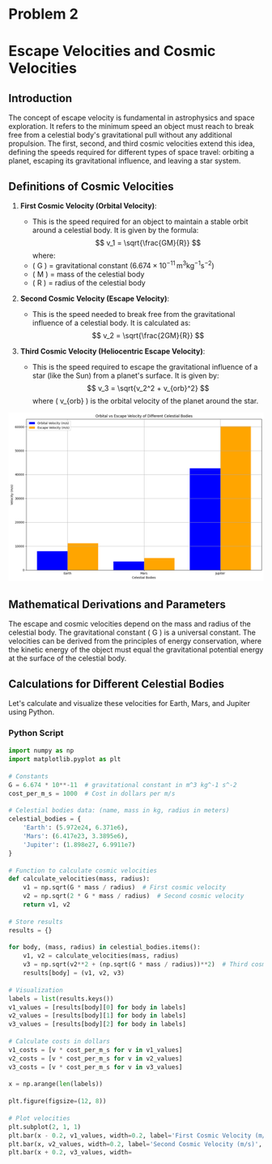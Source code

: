 # Problem 2
# Escape Velocities and Cosmic Velocities

## Introduction

The concept of escape velocity is fundamental in astrophysics and space exploration. It refers to the minimum speed an object must reach to break free from a celestial body's gravitational pull without any additional propulsion. The first, second, and third cosmic velocities extend this idea, defining the speeds required for different types of space travel: orbiting a planet, escaping its gravitational influence, and leaving a star system.

## Definitions of Cosmic Velocities

1. **First Cosmic Velocity (Orbital Velocity)**:
   - This is the speed required for an object to maintain a stable orbit around a celestial body. It is given by the formula:
   $$
   v_1 = \sqrt{\frac{GM}{R}}
   $$
   where:
   - \( G \) = gravitational constant ($6.674 \times 10^{-11} \, \text{m}^3 \text{kg}^{-1} \text{s}^{-2}$)
   - \( M \) = mass of the celestial body
   - \( R \) = radius of the celestial body

2. **Second Cosmic Velocity (Escape Velocity)**:
   - This is the speed needed to break free from the gravitational influence of a celestial body. It is calculated as:
   $$
   v_2 = \sqrt{\frac{2GM}{R}}
   $$

3. **Third Cosmic Velocity (Heliocentric Escape Velocity)**:
   - This is the speed required to escape the gravitational influence of a star (like the Sun) from a planet's surface. It is given by:
   $$
   v_3 = \sqrt{v_2^2 + v_{orb}^2}
   $$
   where \( v_{orb} \) is the orbital velocity of the planet around the star.



![alt text](image-1.png)



## Mathematical Derivations and Parameters

The escape and cosmic velocities depend on the mass and radius of the celestial body. The gravitational constant \( G \) is a universal constant. The velocities can be derived from the principles of energy conservation, where the kinetic energy of the object must equal the gravitational potential energy at the surface of the celestial body.

## Calculations for Different Celestial Bodies

Let's calculate and visualize these velocities for Earth, Mars, and Jupiter using Python.

### Python Script

```python
import numpy as np
import matplotlib.pyplot as plt

# Constants
G = 6.674 * 10**-11  # gravitational constant in m^3 kg^-1 s^-2
cost_per_m_s = 1000  # Cost in dollars per m/s

# Celestial bodies data: (name, mass in kg, radius in meters)
celestial_bodies = {
    'Earth': (5.972e24, 6.371e6),
    'Mars': (6.417e23, 3.3895e6),
    'Jupiter': (1.898e27, 6.9911e7)
}

# Function to calculate cosmic velocities
def calculate_velocities(mass, radius):
    v1 = np.sqrt(G * mass / radius)  # First cosmic velocity
    v2 = np.sqrt(2 * G * mass / radius)  # Second cosmic velocity
    return v1, v2

# Store results
results = {}

for body, (mass, radius) in celestial_bodies.items():
    v1, v2 = calculate_velocities(mass, radius)
    v3 = np.sqrt(v2**2 + (np.sqrt(G * mass / radius))**2)  # Third cosmic velocity
    results[body] = (v1, v2, v3)

# Visualization
labels = list(results.keys())
v1_values = [results[body][0] for body in labels]
v2_values = [results[body][1] for body in labels]
v3_values = [results[body][2] for body in labels]

# Calculate costs in dollars
v1_costs = [v * cost_per_m_s for v in v1_values]
v2_costs = [v * cost_per_m_s for v in v2_values]
v3_costs = [v * cost_per_m_s for v in v3_values]

x = np.arange(len(labels))

plt.figure(figsize=(12, 8))

# Plot velocities
plt.subplot(2, 1, 1)
plt.bar(x - 0.2, v1_values, width=0.2, label='First Cosmic Velocity (m/s)', color='blue')
plt.bar(x, v2_values, width=0.2, label='Second Cosmic Velocity (m/s)', color='orange')
plt.bar(x + 0.2, v3_values, width=
```